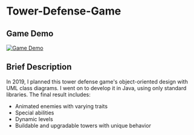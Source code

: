 # Tower-Defense-Game

## Game Demo
[![Game Demo](https://github.com/SamReznikov/Tower-Defense-Game/blob/main/Images/Other/demo_thumbnail.PNG)](https://youtu.be/nQjKmSmeNqY-Y "Game Demo")

## Brief Description

In 2019, I planned this tower defense game's object-oriented design with UML class diagrams. I went on to develop it in Java, using only standard libraries. The final result includes:
- Animated enemies with varying traits
- Special abilities
- Dynamic levels
- Buildable and upgradable towers with unique behavior
